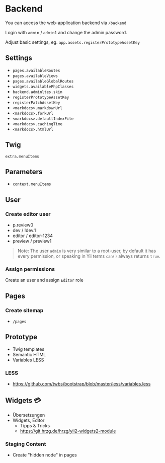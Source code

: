 Backend
====

You can access the web-application backend via `/backend`

Login with `admin` / `admin1` and change the admin password.

Adjust basic settings, eg. `app.assets.registerPrototypeAssetKey`

## Settings

- `pages.availableRoutes`
- `pages.availableViews`
- `pages.availableGlobalRoutes`
- `widgets.availablePhpClasses`
- `backend.adminltes.skin`
- `registerPrototypeAssetKey`
- `registerPatchAssetKey`
- `<markdocs>.markdownUrl`
- `<markdocs>.forkUrl`
- `<markdocs>.defaultIndexFile`
- `<markdocs>.cachingTime`
- `<markdocs>.htmlUrl`

## Twig

`extra.menuItems`

## Parameters

- `context.menuItems`


## User

### Create editor user

- p.review0
- dev / !dev.1
- editor / editor-1234
- preview / preview1

> Note: The user `admin` is very similar to a root-user, by default it has every permission, or speaking in Yii terms `can()` always returns `true`.


### Assign permissions

Create an user and assign `Editor` role

## Pages

### Create sitemap

- `/pages`

## Prototype

- Twig templates
- Semantic HTML
- Variables LESS

### LESS

- https://github.com/twbs/bootstrap/blob/master/less/variables.less

## Widgets :credit_card:

- Übersetzungen
- Widgets, Editor
  - Tipps & Tricks
  - https://git.hrzg.de/hrzg/yii2-widgets2-module


### Staging Content

- Create "hidden node" in pages
